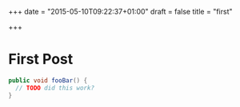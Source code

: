 +++
date = "2015-05-10T09:22:37+01:00"
draft = false
title = "first"

+++


First Post
===
```java
public void fooBar() {
  // TODO did this work?
}
```
